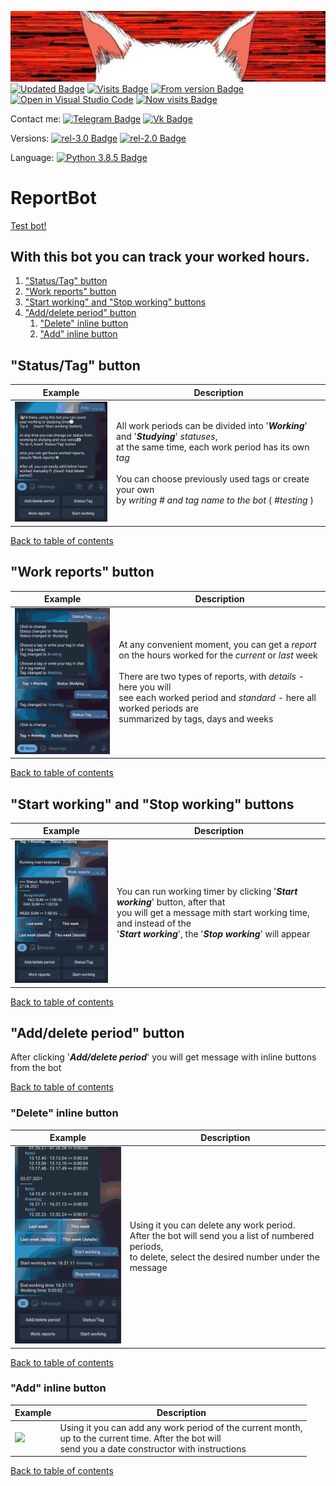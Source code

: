 [![Bot's GitHub Banner](imgs/banner2.jpg)](https://github.com/TAPAKAHOKOT/ReportBot) 
[![Updated Badge](https://img.shields.io/github/last-commit/TAPAKAHOKOT/ReportBot)](https://github.com/TAPAKAHOKOT/ReportBot) [![Visits Badge](https://badges.pufler.dev/visits/TAPAKAHOKOT/ReportBot)](https://github.com/TAPAKAHOKOT/ReportBot) [![From version Badge](https://img.shields.io/github/commits-since/TAPAKAHOKOT/ReportBot/rel-2.0)](https://github.com/TAPAKAHOKOT/ReportBot) [![Open in Visual Studio Code](https://open.vscode.dev/badges/open-in-vscode.svg)](https://open.vscode.dev/TAPAKAHOKOT/ReportBot) [![Now visits Badge](https://img.shields.io/github/watchers/TAPAKAHOKOT/ReportBot?style=social)](https://github.com/TAPAKAHOKOT/ReportBot)

Contact me: [![Telegram Badge](https://img.shields.io/badge/%20-Tg-0088cc?logo=telegram)](https://t.me/TAPAKAHOKOT) [![Vk Badge](https://img.shields.io/badge/%20-Vk-ffffff?logo=vk&logoColor=0088cc)](https://vk.com/kpabakot)

Versions: [![rel-3.0 Badge](https://img.shields.io/badge/Realese-3.0-Green)](https://github.com/TAPAKAHOKOT/ReportBot) [![rel-2.0 Badge](https://img.shields.io/badge/Old%20bot-2.0-bd0000)](https://github.com/TAPAKAHOKOT/ReportBot/tree/rel-2.0)

Language: [![Python 3.8.5 Badge](https://img.shields.io/badge/Python-3.8.5-blue)](https://www.python.org/downloads/release/python-385/) 


<a name="table_of_contents"></a>
# ReportBot

[Test bot!](https://t.me/clear_reports_sender_bot)

## With this bot you can track your worked hours. 

1. ["Status/Tag" button](#status_tag)
2. ["Work reports" button](#work_reports)
3. ["Start working" and "Stop working" buttons](#start_stop_working)
4. ["Add/delete period" button](#add_delete_period)
    1. ["Delete" inline button](#delete)
    2. ["Add" inline button](#add)

<a name="status_tag"></a> 
## "Status/Tag" button

| Example | Description |
|---------|-------------|
| <img src="imgs/status_tag.gif" width="200"> | All work periods can be divided into '***Working***' and '***Studying***' _statuses_,<br>at the same time, each work period has its own _tag_<br><br>You can choose previously used tags or create your own <br>by _writing # and tag name to the bot_ ( _#testing_ )
<!-- ![Screenshot](imgs/status_tag.gif) -->

[Back to table of contents](#table_of_contents)


<a name="work_reports"></a> 
## "Work reports" button

| Example | Description |
|---------|-------------|
| <img src="imgs/reports.gif" width="200"> | At any convenient moment, you can get a _report_ <br>on the hours worked for the _current_ or _last_ week<br><br>There are two types of reports, with _details_ - here you will <br>see each worked period and _standard_ - here all worked periods are <br>summarized by tags, days and weeks |

<!-- ![Screenshot](imgs/reports.gif) -->

[Back to table of contents](#table_of_contents)


<a name="start_stop_working"></a> 
## "Start working" and "Stop working" buttons

| Example | Description |
|---------|-------------|
| <img src="imgs/start_stop.gif" width="200"> | You can run working timer by clicking '***Start working***' button, after that<br>you will get a message mith start working time, and instead of the <br>'***Start working***', the '***Stop working***' will appear |

<!-- ![Screenshot](imgs/start_stop.gif) -->

[Back to table of contents](#table_of_contents)


<a name="add_delete_period"></a> 
## "Add/delete period" button

After clicking '***Add/delete period***' you will get message with inline buttons from the bot

[Back to table of contents](#table_of_contents)


<a name="delete"></a> 
### "Delete" inline button

| Example | Description |
|---------|-------------|
| <img src="imgs/delete.gif" width="200"> | Using it you can delete any work period.<br>After the bot will send you a list of numbered periods,<br>to delete, select the desired number under the message

<!-- ![Screenshot](imgs/delete.gif) -->

[Back to table of contents](#table_of_contents)


<a name="add"></a> 
### "Add" inline button

| Example | Description |
|---------|-------------|
| <img src="imgs/add.gif" width="200"> | Using it you can add any work period of the current month,<br>up to the current time. After the bot will<br>send you a date constructor with instructions

<!-- ![Screenshot](imgs/add.gif) -->

[Back to table of contents](#table_of_contents)
